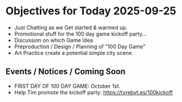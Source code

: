 # Objectives for Today 2025-09-25

- Just Chatting as we Get started & warmed up.
- Promotional stuff for the 100 day game kickoff party...
- Discussion on which Game Idea
- Preproduction / Design / Planning of "100 Day Game"
- Art Practice create a potential simple city scene.
  
## Events / Notices / Coming Soon

- FIRST DAY OF 100 DAY GAME: October 1st.
- Help Tim promote the kickoff party: https://tyrebyt.es/100kickoff
